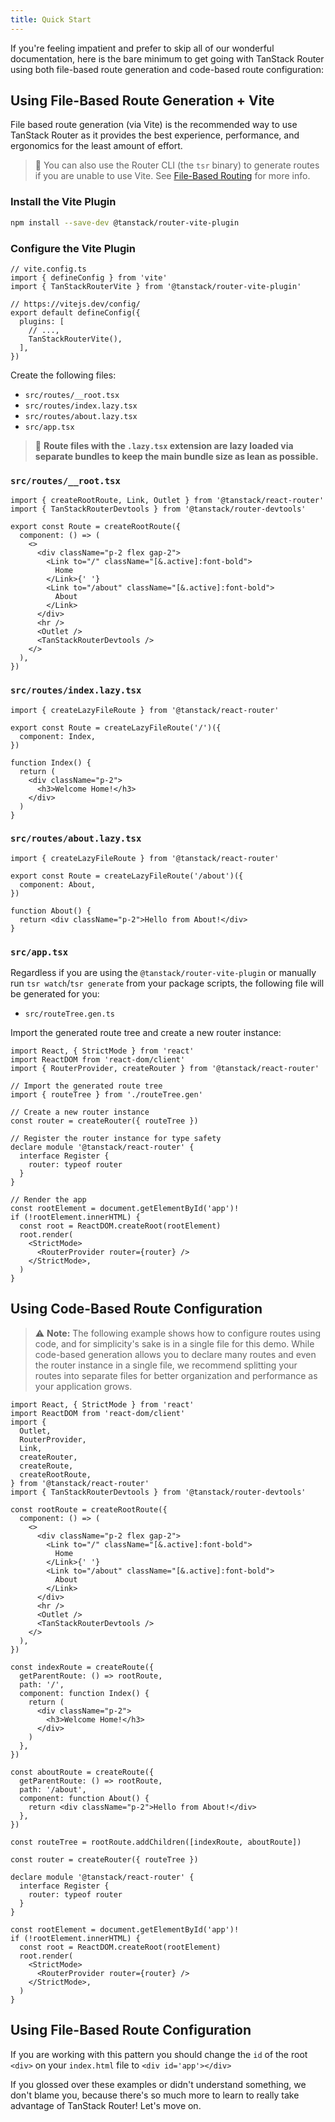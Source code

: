 ```yaml
---
title: Quick Start
---
```


If you're feeling impatient and prefer to skip all of our wonderful documentation, here is the bare minimum to get going with TanStack Router using both file-based route generation and code-based route configuration:

## Using File-Based Route Generation + Vite

File based route generation (via Vite) is the recommended way to use TanStack Router as it provides the best experience, performance, and ergonomics for the least amount of effort.

> 🧠 You can also use the Router CLI (the `tsr` binary) to generate routes if you are unable to use Vite. See [File-Based Routing](./guide/file-based-routing) for more info.

### Install the Vite Plugin

```bash
npm install --save-dev @tanstack/router-vite-plugin
```

### Configure the Vite Plugin

```tsx
// vite.config.ts
import { defineConfig } from 'vite'
import { TanStackRouterVite } from '@tanstack/router-vite-plugin'

// https://vitejs.dev/config/
export default defineConfig({
  plugins: [
    // ...,
    TanStackRouterVite(),
  ],
})
```

Create the following files:

- `src/routes/__root.tsx`
- `src/routes/index.lazy.tsx`
- `src/routes/about.lazy.tsx`
- `src/app.tsx`

> 🧠 **Route files with the `.lazy.tsx` extension are lazy loaded via separate bundles to keep the main bundle size as lean as possible.**

### `src/routes/__root.tsx`

```tsx
import { createRootRoute, Link, Outlet } from '@tanstack/react-router'
import { TanStackRouterDevtools } from '@tanstack/router-devtools'

export const Route = createRootRoute({
  component: () => (
    <>
      <div className="p-2 flex gap-2">
        <Link to="/" className="[&.active]:font-bold">
          Home
        </Link>{' '}
        <Link to="/about" className="[&.active]:font-bold">
          About
        </Link>
      </div>
      <hr />
      <Outlet />
      <TanStackRouterDevtools />
    </>
  ),
})
```

### `src/routes/index.lazy.tsx`

```tsx
import { createLazyFileRoute } from '@tanstack/react-router'

export const Route = createLazyFileRoute('/')({
  component: Index,
})

function Index() {
  return (
    <div className="p-2">
      <h3>Welcome Home!</h3>
    </div>
  )
}
```

### `src/routes/about.lazy.tsx`

```tsx
import { createLazyFileRoute } from '@tanstack/react-router'

export const Route = createLazyFileRoute('/about')({
  component: About,
})

function About() {
  return <div className="p-2">Hello from About!</div>
}
```

### `src/app.tsx`

Regardless if you are using the `@tanstack/router-vite-plugin` or manually run `tsr watch`/`tsr generate` from your package scripts, the following file will be generated for you:

- `src/routeTree.gen.ts`

Import the generated route tree and create a new router instance:

```tsx
import React, { StrictMode } from 'react'
import ReactDOM from 'react-dom/client'
import { RouterProvider, createRouter } from '@tanstack/react-router'

// Import the generated route tree
import { routeTree } from './routeTree.gen'

// Create a new router instance
const router = createRouter({ routeTree })

// Register the router instance for type safety
declare module '@tanstack/react-router' {
  interface Register {
    router: typeof router
  }
}

// Render the app
const rootElement = document.getElementById('app')!
if (!rootElement.innerHTML) {
  const root = ReactDOM.createRoot(rootElement)
  root.render(
    <StrictMode>
      <RouterProvider router={router} />
    </StrictMode>,
  )
}
```

## Using Code-Based Route Configuration

> ⚠️ **Note:** The following example shows how to configure routes using code, and for simplicity's sake is in a single file for this demo. While code-based generation allows you to declare many routes and even the router instance in a single file, we recommend splitting your routes into separate files for better organization and performance as your application grows.

```tsx
import React, { StrictMode } from 'react'
import ReactDOM from 'react-dom/client'
import {
  Outlet,
  RouterProvider,
  Link,
  createRouter,
  createRoute,
  createRootRoute,
} from '@tanstack/react-router'
import { TanStackRouterDevtools } from '@tanstack/router-devtools'

const rootRoute = createRootRoute({
  component: () => (
    <>
      <div className="p-2 flex gap-2">
        <Link to="/" className="[&.active]:font-bold">
          Home
        </Link>{' '}
        <Link to="/about" className="[&.active]:font-bold">
          About
        </Link>
      </div>
      <hr />
      <Outlet />
      <TanStackRouterDevtools />
    </>
  ),
})

const indexRoute = createRoute({
  getParentRoute: () => rootRoute,
  path: '/',
  component: function Index() {
    return (
      <div className="p-2">
        <h3>Welcome Home!</h3>
      </div>
    )
  },
})

const aboutRoute = createRoute({
  getParentRoute: () => rootRoute,
  path: '/about',
  component: function About() {
    return <div className="p-2">Hello from About!</div>
  },
})

const routeTree = rootRoute.addChildren([indexRoute, aboutRoute])

const router = createRouter({ routeTree })

declare module '@tanstack/react-router' {
  interface Register {
    router: typeof router
  }
}

const rootElement = document.getElementById('app')!
if (!rootElement.innerHTML) {
  const root = ReactDOM.createRoot(rootElement)
  root.render(
    <StrictMode>
      <RouterProvider router={router} />
    </StrictMode>,
  )
}
```

## Using File-Based Route Configuration

If you are working with this pattern you should change the `id` of the root `<div>` on your `index.html` file to `<div id='app'></div>`

If you glossed over these examples or didn't understand something, we don't blame you, because there's so much more to learn to really take advantage of TanStack Router! Let's move on.
